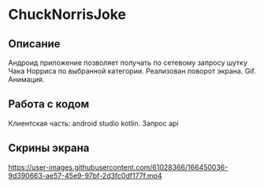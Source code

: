 # ChuckNorrisJoke

## Описание 
Андроид приложение позволяет получать по сетевому запросу шутку Чака Норриса по выбранной категории.
Реализован поворот экрана. Gif. Анимация.

## Работа с кодом 
Клиентская часть: android studio kotlin. Запрос api

## Скрины экрана 

https://user-images.githubusercontent.com/61028366/166450036-9d390663-ae57-45e9-97bf-2d3fc0df177f.mp4
